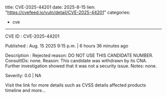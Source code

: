  
title: CVE-2025-44201
date: 2025-8-15
lien: "https://cvefeed.io/vuln/detail/CVE-2025-44201"
categories:
  - cve
---

CVE ID : CVE-2025-44201

Published :  Aug. 15
2025
9:15 p.m. | 6 hours
36 minutes ago

Description : Rejected reason: DO NOT USE THIS CANDIDATE NUMBER. ConsultIDs: none. Reason: This candidate was withdrawn by its CNA. Further investigation showed that it was not a security issue. Notes: none.

Severity: 0.0 | NA

Visit the link for more details
such as CVSS details
affected products
timeline
and more...
